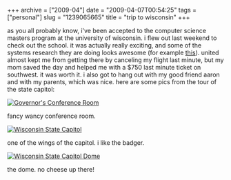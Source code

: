+++
archive = ["2009-04"]
date = "2009-04-07T00:54:25"
tags = ["personal"]
slug = "1239065665"
title = "trip to wisconsin"
+++

as you all probably know, i've been accepted to the computer science
masters program at the university of wisconsin. i flew out last weekend to
check out the school. it was actually really exciting, and some of the
systems research they are doing looks awesome (for example [this][1]).
united almost kept me from getting there by canceling my flight last
minute, but my mom saved the day and helped me with a $750 last minute
ticket on southwest. it was worth it. i also got to hang out with my good
friend aaron and with my parents, which was nice. here are some pics from
the tour of the state capitol: 

[![Governor's Conference Room][2]][3]

fancy wancy conference room. 

[![Wisconsin State Capitol][4]][5]

one of the wings of the capitol. i like the badger. 

[![Wisconsin State Capitol Dome][6]][7]

the dome. no cheese up there!

[1]: http://pages.cs.wisc.edu/~swift/projects/drivers.html
[2]: http://farm4.static.flickr.com/3411/3417043592_6b446e73e5.jpg
[3]: http://www.flickr.com/photos/28471535@N02/3417043592 (View 'Governor's Conference Room' on Flickr.com)
[4]: http://farm4.static.flickr.com/3646/3417041988_8568d22e02.jpg
[5]: http://www.flickr.com/photos/28471535@N02/3417041988 (View 'Wisconsin State Capitol' on Flickr.com)
[6]: http://farm4.static.flickr.com/3391/3417041244_6207094a0b.jpg
[7]: http://www.flickr.com/photos/28471535@N02/3417041244 (View 'Wisconsin State Capitol Dome' on Flickr.com)

